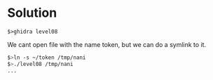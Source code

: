 # Solution

```$>ghidra level08```

We cant open file with the name token, but we can do a symlink to it.

```bash
$>ln -s ~/token /tmp/nani
$>./level08 /tmp/nani
...
```